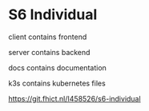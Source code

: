 # S6 Individual

client contains frontend

server contains backend

docs contains documentation

k3s contains kubernetes files

https://git.fhict.nl/I458526/s6-individual